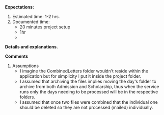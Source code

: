 **Expectations:**

1. Estimated time: 1-2 hrs.
2. Documented time:    
    - 20 minutes project setup
    - 1hr
    - 

**Details and explanations.**

**Comments**

1. Assumptions
    - I imagine the CombinedLetters folder wouldn't reside within the application but for simplicity I put it inside the project folder. 
    - I assumed that archiving the files implies moving the day's folder to archive from both Admission and Scholarship, thus when the service runs only the days needing to be processed will be in the respective folders.
    - I assumed that once two files were combined that the individual one should be deleted so they are not processed (mailed) individually. 